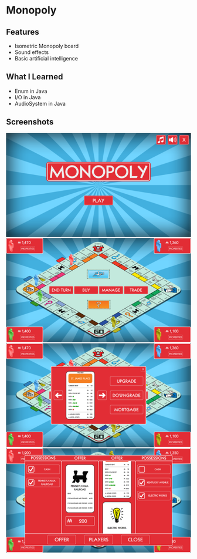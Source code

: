# Monopoly

## Features
* Isometric Monopoly board
* Sound effects
* Basic artificial intelligence

## What I Learned
* Enum in Java
* I/O in Java
* AudioSystem in Java

## Screenshots
![screenshot](screenshot-1.png "Main Menu")
![screenshot](screenshot-2.png "In-game")
![screenshot](screenshot-3.png "Upgrade Window")
![screenshot](screenshot-4.png "Trade Window")
